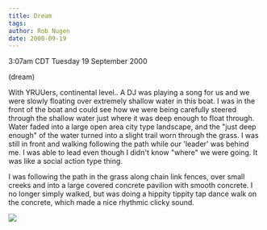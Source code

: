 ```yaml
---
title: Dream
tags: 
author: Rob Nugen
date: 2000-09-19
---
```


<title>Dream shallow water</title>
<p class=date>3:07am CDT Tuesday 19 September 2000

<p class=note>(dream)

<p class=dream>With YRUUers, continental level..  A DJ was playing a
song for us and we were slowly floating over extremely shallow water in
this boat.  I was in the front of the boat and could see how we were
being carefully steered through the shallow water just where it was
deep enough to float through.  Water faded into a large open area city
type landscape, and the "just deep enough" of the water turned into a
slight trail worn through the grass.  I was still in front and walking
following the path while our 'leader' was behind me. I was able to
lead even though I didn't know "where" we were going.  It was like a
social action type thing.

<p class=dream>I was following the path in the grass along chain link
fences, over small creeks and into a large covered concrete pavilion
with smooth concrete.  I no longer simply walked, but was doing a
hippity tippity tap dance walk on the concrete, which made a nice
rhythmic clicky sound.


<p><img src='/images/rob/wL-ROB.gif'>

